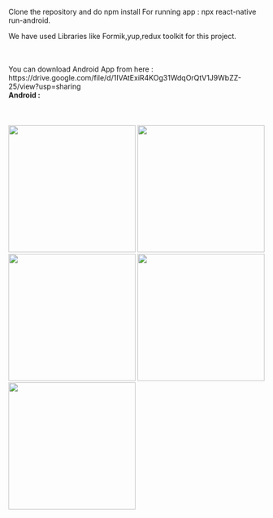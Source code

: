 Clone the repository and do npm install 
For running app : npx react-native run-android.

We have used Libraries like Formik,yup,redux toolkit for this project.

<br/>
<br/>
 You can download Android App from here : https://drive.google.com/file/d/1IVAtExiR4KOg31WdqOrQtV1J9WbZZ-25/view?usp=sharing
<br/>
<b>Android  :</b> 
<br/>
<br/>
<br/>
<br/>


<img src="https://github.com/user-attachments/assets/ef97627a-89a0-40a9-bedc-5c8a436452a6" width="250">
<img src="https://github.com/user-attachments/assets/beba4b41-991b-4935-9eaa-6a11bc83457f" width="250">
<img src="https://github.com/user-attachments/assets/e27a273a-325f-4173-a3aa-1f5cceb0c2e6" width="250">
<img src="https://github.com/user-attachments/assets/a12370dc-8870-4585-b7e7-ea7e64f98a82" width="250">
<img src="https://github.com/user-attachments/assets/16dc5842-2151-40bf-8d0d-5401d4882e0a" width="250">
